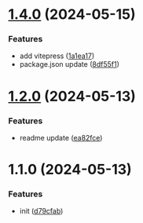

# [1.4.0](https://github.com/15210257331/handy-helper/compare/v1.2.0...v1.4.0) (2024-05-15)


### Features

* add vitepress ([1a1ea17](https://github.com/15210257331/handy-helper/commit/1a1ea177d434e4098594a40962cd2989898ee99b))
* package.json update ([8df55f1](https://github.com/15210257331/handy-helper/commit/8df55f184a99a5b0e93d4f8916866e105d288004))

# [1.2.0](https://github.com/15210257331/handy-helper/compare/v1.1.0...v1.2.0) (2024-05-13)


### Features

* readme update ([ea82fce](https://github.com/15210257331/handy-helper/commit/ea82fcef688d86e5c983bf3ebae8b08330953d31))

# 1.1.0 (2024-05-13)


### Features

* init ([d79cfab](https://github.com/15210257331/handy-helper/commit/d79cfabb4955bdcfdcdc117d18cc3e4ddfdb8f79))
